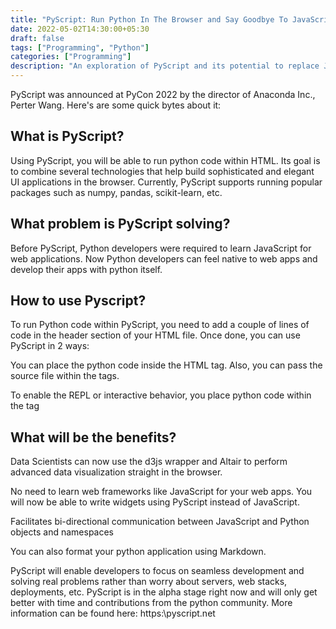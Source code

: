 ```yaml
---
title: "PyScript: Run Python In The Browser and Say Goodbye To JavaScript"
date: 2022-05-02T14:30:00+05:30
draft: false
tags: ["Programming", "Python"]
categories: ["Programming"]
description: "An exploration of PyScript and its potential to replace JavaScript in web development."
---
```

PyScript was announced at PyCon 2022 by the director of Anaconda Inc., Perter Wang. Here's are some quick bytes about it:

## What is PyScript?
Using PyScript, you will be able to run python code within HTML. Its goal is to combine several technologies that help build sophisticated and elegant UI applications in the browser. Currently, PyScript supports running popular packages such as numpy, pandas, scikit-learn, etc.

## What problem is PyScript solving?
Before PyScript, Python developers were required to learn JavaScript for web applications. Now Python developers can feel native to web apps and develop their apps with python itself.

## How to use Pyscript?
To run Python code within PyScript, you need to add a couple of lines of code in the header section of your HTML file. Once done, you can use PyScript in 2 ways:

You can place the python code inside the HTML tag. Also, you can pass the source file within the tags.

To enable the REPL or interactive behavior, you place python code within the tag

## What will be the benefits?
Data Scientists can now use the d3js wrapper and Altair to perform advanced data visualization straight in the browser.

No need to learn web frameworks like JavaScript for your web apps. You will now be able to write widgets using PyScript instead of JavaScript.

Facilitates bi-directional communication between JavaScript and Python objects and namespaces

You can also format your python application using Markdown.

PyScript will enable developers to focus on seamless development and solving real problems rather than worry about servers, web stacks, deployments, etc. PyScript is in the alpha stage right now and will only get better with time and contributions from the python community. More information can be found here: https:\pyscript.net
